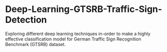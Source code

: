 # Deep-Learning-GTSRB-Traffic-Sign-Detection
Exploring different deep learning techniques in-order to make a highly effective classification model for German Traffic Sign Recognition Benchmark (GTSRB) dataset.
